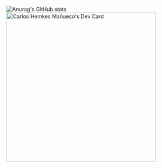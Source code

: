 ![Anurag's GitHub stats](https://github-readme-stats.vercel.app/api?username=chemkes1999&show_icons=true&theme=transparent)
<br>
<a href="https://app.daily.dev/carlosshm99"><img src="https://api.daily.dev/devcards/730e51a2505b4e68a2b58348bef6f055.png?r=dpc" width="400" alt="Carlos Hemkes Mañueco's Dev Card"/></a>
